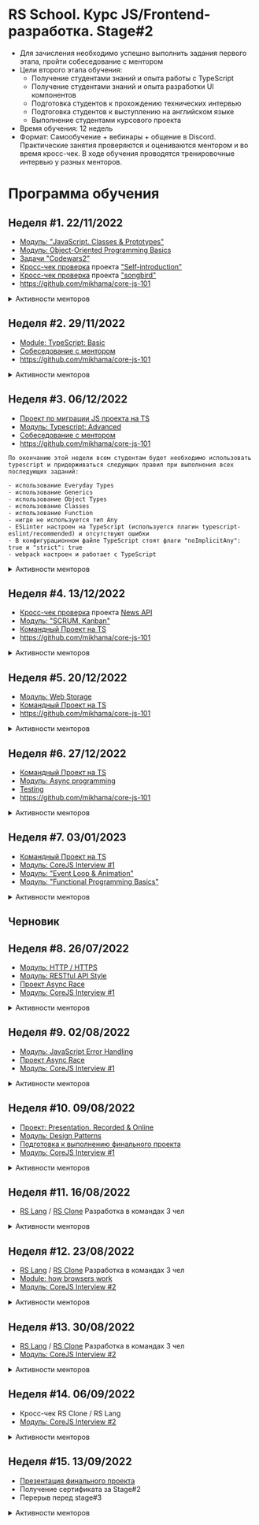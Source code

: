 # RS School. Курс JS/Frontend-разработка. Stage#2

- Для зачисления необходимо успешно выполнить задания первого этапа, пройти собеседование с ментором
- Цели второго этапа обучения:
  - Получение студентами знаний и опыта работы с TypeScript
  - Получение студентами знаний и опыта разработки UI компонентов
  - Подготовка студентов к прохождению технических интервью
  - Подтоговка студентов к выступлению на английском языке
  - Выполнение студентами курсового проекта
- Время обучения: 12 недель
- Формат: Cамообучение + вебинары + общение в Discord. Практические занятия проверяются и оцениваются ментором и во время кросс-чек. В ходе обучения проводятся тренировочные интервью у разных менторов.

# Программа обучения

## Неделя #1. 22/11/2022
- [Модуль: "JavaScript. Classes & Prototypes"](modules/classes-prototypes/)
- [Модуль: Object-Oriented Programming Basics](modules/oop-basics/)
- [Задачи "Codewars2"](../tasks/codewars/Codewars-2022Q1-OOP.md) 
- [Кросс-чек проверка](https://docs.rs.school/#/cross-check-flow) проекта ["Self-introduction"](modules/self-introduction/)
- [Кросс-чек проверка](https://docs.rs.school/#/cross-check-flow) проекта ["songbird"](../tasks/songbird/songbird-2022q3.md)
- https://github.com/mikhama/core-js-101

<details>
  <summary markdown="span">Активности менторов</summary>

- [Подтверждение регистрации на курс](https://docs.rs.school/#/mentoring-kick-off)
</details>
  
## Неделя #2. 29/11/2022
- [Module: TypeScript: Basic](modules/typescript-basic/)
- [Собеседование с ментором](modules/technical-screening/)
- https://github.com/mikhama/core-js-101

<details>
  <summary markdown="span">Активности менторов</summary>

- [Подтверждение регистрации на курс](https://docs.rs.school/#/mentoring-kick-off)
- [Получение студентов в ходе рандомного распределения](https://docs.rs.school/#/mentoring-kick-off?id=_2-%d0%9f%d0%be%d0%bb%d1%83%d1%87%d0%b5%d0%bd%d0%b8%d0%b5-%d1%81%d1%82%d1%83%d0%b4%d0%b5%d0%bd%d1%82%d0%be%d0%b2)
- [Проведение Technical Screening](https://docs.rs.school/#/mentoring-first-interview)  
</details>

## Неделя #3. 06/12/2022
- [Проект по миграции JS проекта на TS](https://github.com/rolling-scopes-school/tasks/blob/master/tasks/migration-newip-to-ts.md)
- [Модуль: Typescript: Advanced](modules/typescript-advanced/)
- [Собеседование с ментором](modules/technical-screening/)
- https://github.com/mikhama/core-js-101

```
По окончанию этой недели всем студентам будет необходимо использовать typescript и придерживаться следующих правил при выполнения всех последующих заданий:

- использование Everyday Types 
- использование Generics
- использование Object Types
- использование Classes
- использование Function
- нигде не используется тип Any
- ESLinter настроен на TypeScript (используется плагин typescript-eslint/recommended) и отсутствуют ошибки
- В конфигурационном файле TypeScript стоят флаги "noImplicitAny": true и "strict": true
- webpack настроен и работает с TypeScript
```
<details>
  <summary markdown="span">Активности менторов</summary>
  
  - [Eженедельный митинг со студентами](https://docs.rs.school/#/mentoring?id=e%d0%b6%d0%b5%d0%bd%d0%b5%d0%b4%d0%b5%d0%bb%d1%8c%d0%bd%d1%8b%d0%b9-%d0%bc%d0%b8%d1%82%d0%b8%d0%bd%d0%b3-%d1%81%d0%be-%d1%81%d1%82%d1%83%d0%b4%d0%b5%d0%bd%d1%82%d0%b0%d0%bc%d0%b8)
  - [Проведение Technical Screening](https://docs.rs.school/#/mentoring-first-interview)
  - [Проверяем](https://docs.rs.school/#/pull-request-review-process) задание [News API](https://github.com/rolling-scopes-school/tasks/blob/master/tasks/migration-newip-to-ts.md)
</details>

## Неделя #4. 13/12/2022
- [Кросс-чек проверка](https://docs.rs.school/#/cross-check-flow) проекта [News API](../tasks/migration-newip-to-ts.md)
- [Модуль: "SCRUM, Kanban"](modules/scrum/)
- [Командный Проект на TS](https://github.com/rolling-scopes-school/tasks/blob/master/tasks/)
- https://github.com/mikhama/core-js-101

<details>
  <summary markdown="span">Активности менторов</summary>

  - [Eженедельный митинг со студентами](https://docs.rs.school/#/mentoring?id=e%d0%b6%d0%b5%d0%bd%d0%b5%d0%b4%d0%b5%d0%bb%d1%8c%d0%bd%d1%8b%d0%b9-%d0%bc%d0%b8%d1%82%d0%b8%d0%bd%d0%b3-%d1%81%d0%be-%d1%81%d1%82%d1%83%d0%b4%d0%b5%d0%bd%d1%82%d0%b0%d0%bc%d0%b8)
  - Выдача тем презентаций
    - [Описание задания](https://github.com/rolling-scopes-school/tasks/blob/master/tasks/presentation.md)
    - [Список тем](https://github.com/rolling-scopes-school/tasks/blob/master/tasks/presentation-topics.md). Вы можете выдать свою тему. 
    - Презентация в формате "recorded" является обязательной для всех студентов. Записанный [ролик](https://github.com/rolling-scopes-school/tasks/blob/master/tasks/presentation.md) будут проверять менторы после 16 августа.
    - Презентация в формате "online" выполняется дополнительно, строго по желанию студентов
  - [Проверяем](https://docs.rs.school/#/pull-request-review-process) задание [News API](https://github.com/rolling-scopes-school/tasks/blob/master/tasks/migration-newip-to-ts.md)
  - [Проверяем Draft версию](https://docs.rs.school/#/pull-request-review-process) задания [Командный Проект на TS](https://github.com/rolling-scopes-school/tasks/blob/master/tasks/)
  - Если у вас менее двух студентов или вы хотите менторить больше. Открываете RS APP > "Interviews" > "Available students". Нажимаете "Want To Interview" и связываетесь со студентом сами (нотификации они получают не всегда).
</details>

## Неделя #5. 20/12/2022
- [Модуль: Web Storage](modules/web-storage/)
- [Командный Проект на TS](https://github.com/rolling-scopes-school/tasks/blob/master/tasks/)
- https://github.com/mikhama/core-js-101

<details>
  <summary markdown="span">Активности менторов</summary>

  - [Eженедельный митинг со студентами](https://docs.rs.school/#/mentoring?id=e%d0%b6%d0%b5%d0%bd%d0%b5%d0%b4%d0%b5%d0%bb%d1%8c%d0%bd%d1%8b%d0%b9-%d0%bc%d0%b8%d1%82%d0%b8%d0%bd%d0%b3-%d1%81%d0%be-%d1%81%d1%82%d1%83%d0%b4%d0%b5%d0%bd%d1%82%d0%b0%d0%bc%d0%b8)
  - [Проверяем](https://docs.rs.school/#/pull-request-review-process) задание [News API](https://github.com/rolling-scopes-school/tasks/blob/master/tasks/migration-newip-to-ts.md)
  - [Проверяем Draft версию](https://docs.rs.school/#/pull-request-review-process) задания [Командный Проект на TS](https://github.com/rolling-scopes-school/tasks/blob/master/tasks/)
  - Если у вас менее двух студентов или вы хотите менторить больше. Открываете RS APP > "Interviews" > "Available students". Нажимаете "Want To Interview" и связываетесь со студентом сами (нотификации они получают не всегда).
</details>

## Неделя #6. 27/12/2022
- [Командный Проект на TS](https://github.com/rolling-scopes-school/tasks/blob/master/tasks/)
- [Модуль: Async programming](modules/async/)
- [Testing](modules/testing/)
- https://github.com/mikhama/core-js-101

<details>
  <summary markdown="span">Активности менторов</summary>

  - [Eженедельный митинг со студентами](https://docs.rs.school/#/mentoring?id=e%d0%b6%d0%b5%d0%bd%d0%b5%d0%b4%d0%b5%d0%bb%d1%8c%d0%bd%d1%8b%d0%b9-%d0%bc%d0%b8%d1%82%d0%b8%d0%bd%d0%b3-%d1%81%d0%be-%d1%81%d1%82%d1%83%d0%b4%d0%b5%d0%bd%d1%82%d0%b0%d0%bc%d0%b8)
  - [Проверяем Draft версию](https://docs.rs.school/#/pull-request-review-process) задания ["Online-Store"](https://github.com/rolling-scopes-school/tasks/blob/master/tasks/online-store/README.md)
</details>

## Неделя #7. 03/01/2023
- [Командный Проект на TS](https://github.com/rolling-scopes-school/tasks/blob/master/tasks/)
- [Модуль: CoreJS Interview #1](https://github.com/rolling-scopes-school/tasks/blob/master/tasks/interview-basic-coreJS.md)
- [Модуль: "Event Loop & Animation"](modules/eventloop-animation/)
- [Модуль: "Functional Programming Basics"](modules/fp-basics/)


<details>
  <summary markdown="span">Активности менторов</summary>

  - [Eженедельный митинг со студентами](https://docs.rs.school/#/mentoring?id=e%d0%b6%d0%b5%d0%bd%d0%b5%d0%b4%d0%b5%d0%bb%d1%8c%d0%bd%d1%8b%d0%b9-%d0%bc%d0%b8%d1%82%d0%b8%d0%bd%d0%b3-%d1%81%d0%be-%d1%81%d1%82%d1%83%d0%b4%d0%b5%d0%bd%d1%82%d0%b0%d0%bc%d0%b8)
  - [Проверяем Draft версию](https://docs.rs.school/#/pull-request-review-process) задания ["Online-Store"](https://github.com/rolling-scopes-school/tasks/blob/master/tasks/online-store/README.md)
  - [Собеседуем студентов по CoreJS #1](https://github.com/rolling-scopes-school/tasks/blob/master/tasks/interview-basic-coreJS.md)
</details>

## Черновик

## Неделя #8. 26/07/2022
- [Модуль: HTTP / HTTPS](modules/http/)
- [Модуль: RESTful API Style](modules/restful-api/)
- [Проект Async Race](https://github.com/rolling-scopes-school/tasks/blob/master/tasks/async-race.md)
- [Модуль: CoreJS Interview #1](https://github.com/rolling-scopes-school/tasks/blob/master/tasks/interview-basic-coreJS.md)

<details>
  <summary markdown="span">Активности менторов</summary>

  - [Eженедельный митинг со студентами](https://docs.rs.school/#/mentoring?id=e%d0%b6%d0%b5%d0%bd%d0%b5%d0%b4%d0%b5%d0%bb%d1%8c%d0%bd%d1%8b%d0%b9-%d0%bc%d0%b8%d1%82%d0%b8%d0%bd%d0%b3-%d1%81%d0%be-%d1%81%d1%82%d1%83%d0%b4%d0%b5%d0%bd%d1%82%d0%b0%d0%bc%d0%b8)
  - [Проверяем финальную версию](https://docs.rs.school/#/pull-request-review-process) задания ["Online-Store"](https://github.com/rolling-scopes-school/tasks/blob/master/tasks/online-store/README.md)
  - [Проверяем Draft версию](https://docs.rs.school/#/pull-request-review-process) задания [Async Race](https://github.com/rolling-scopes-school/tasks/blob/master/tasks/async-race.md)
  - [Собеседуем студентов по CoreJS #1](https://github.com/rolling-scopes-school/tasks/blob/master/tasks/interview-basic-coreJS.md)
</details>

## Неделя #9. 02/08/2022

- [Модуль: JavaScript Error Handling](modules/error-handling/)
- [Проект Async Race](https://github.com/rolling-scopes-school/tasks/blob/master/tasks/async-race.md)
- [Модуль: CoreJS Interview #1](https://github.com/rolling-scopes-school/tasks/blob/master/tasks/interview-basic-coreJS.md)

<details>
  <summary markdown="span">Активности менторов</summary>

  - [Eженедельный митинг со студентами](https://docs.rs.school/#/mentoring?id=e%d0%b6%d0%b5%d0%bd%d0%b5%d0%b4%d0%b5%d0%bb%d1%8c%d0%bd%d1%8b%d0%b9-%d0%bc%d0%b8%d1%82%d0%b8%d0%bd%d0%b3-%d1%81%d0%be-%d1%81%d1%82%d1%83%d0%b4%d0%b5%d0%bd%d1%82%d0%b0%d0%bc%d0%b8)
  - [Проверяем Draft версию](https://docs.rs.school/#/pull-request-review-process) задания [Async Race](https://github.com/rolling-scopes-school/tasks/blob/master/tasks/async-race.md)
  - [Собеседуем студентов по CoreJS #1](https://github.com/rolling-scopes-school/tasks/blob/master/tasks/interview-basic-coreJS.md)
</details>

## Неделя #10. 09/08/2022
- [Проект: Presentation. Recorded & Online](modules/presentation)
- [Модуль: Design Patterns](modules/design-patterns/)
- [Подготовка к выполнению финального проекта](modules/final-task/)
- [Модуль: CoreJS Interview #1](https://github.com/rolling-scopes-school/tasks/blob/master/tasks/interview-basic-coreJS.md)

<details>
  <summary markdown="span">Активности менторов</summary>

  - [Eженедельный митинг со студентами](https://docs.rs.school/#/mentoring?id=e%d0%b6%d0%b5%d0%bd%d0%b5%d0%b4%d0%b5%d0%bb%d1%8c%d0%bd%d1%8b%d0%b9-%d0%bc%d0%b8%d1%82%d0%b8%d0%bd%d0%b3-%d1%81%d0%be-%d1%81%d1%82%d1%83%d0%b4%d0%b5%d0%bd%d1%82%d0%b0%d0%bc%d0%b8)
  - [Проверяем финальную версию](https://docs.rs.school/#/pull-request-review-process) задания [Async Race](https://github.com/rolling-scopes-school/tasks/blob/master/tasks/async-race.md)
  - [Собеседуем студентов по CoreJS #1](https://github.com/rolling-scopes-school/tasks/blob/master/tasks/interview-basic-coreJS.md)
</details>

## Неделя #11. 16/08/2022
- [RS Lang](https://github.com/rolling-scopes-school/tasks/blob/master/tasks/stage-2/rs-lang/rslang.md) / [RS Clone](https://github.com/rolling-scopes-school/tasks/blob/master/tasks/rsclone/rsclone.md) Разработка в командах 3 чел

<details>
  <summary markdown="span">Активности менторов</summary>

  - [Eженедельный митинг со студентами](https://docs.rs.school/#/mentoring?id=e%d0%b6%d0%b5%d0%bd%d0%b5%d0%b4%d0%b5%d0%bb%d1%8c%d0%bd%d1%8b%d0%b9-%d0%bc%d0%b8%d1%82%d0%b8%d0%bd%d0%b3-%d1%81%d0%be-%d1%81%d1%82%d1%83%d0%b4%d0%b5%d0%bd%d1%82%d0%b0%d0%bc%d0%b8)
  - Задание ["Презентация"](https://github.com/rolling-scopes-school/tasks/blob/master/tasks/presentation.md).
    - Студенты могут получить 2 оценки.
    - Презентация в формате "recorded" является обязательной для всех студентов. Ментору необходимо посмотреть ролик и выставить оценку.
    - Презентация в формате "live" выполняется дополнительно, строго по желанию студентов. Оценку выставяет жюри. Ментор может выступить в роли жюри и организовать прослушивание "live" презентаций. В этом случае на презентации должно быть не менее 5 студентов и как минимум еще один ментор.
  
</details>

## Неделя #12. 23/08/2022

- [RS Lang](https://github.com/rolling-scopes-school/tasks/blob/master/tasks/stage-2/rs-lang/rslang.md) / [RS Clone](https://github.com/rolling-scopes-school/tasks/blob/master/tasks/rsclone/rsclone.md) Разработка в командах 3 чел
- [Module: how browsers work](modules/how-browsers-work/)
- [Модуль: CoreJS Interview #2](https://github.com/rolling-scopes-school/tasks/blob/master/tasks/interview-corejs.md)

<details>
  <summary markdown="span">Активности менторов</summary>

  - [Eженедельный митинг со студентами](https://docs.rs.school/#/mentoring?id=e%d0%b6%d0%b5%d0%bd%d0%b5%d0%b4%d0%b5%d0%bb%d1%8c%d0%bd%d1%8b%d0%b9-%d0%bc%d0%b8%d1%82%d0%b8%d0%bd%d0%b3-%d1%81%d0%be-%d1%81%d1%82%d1%83%d0%b4%d0%b5%d0%bd%d1%82%d0%b0%d0%bc%d0%b8)
  - [Собеседуем студентов по CoreJS #2](https://github.com/rolling-scopes-school/tasks/blob/master/tasks/interview-corejs.md)
</details>

## Неделя #13. 30/08/2022

- [RS Lang](https://github.com/rolling-scopes-school/tasks/blob/master/tasks/stage-2/rs-lang/rslang.md) / [RS Clone](https://github.com/rolling-scopes-school/tasks/blob/master/tasks/rsclone/rsclone.md) Разработка в командах 3 чел
- [Модуль: CoreJS Interview #2](https://github.com/rolling-scopes-school/tasks/blob/master/tasks/interview-corejs.md)

<details>
  <summary markdown="span">Активности менторов</summary>

  - [Eженедельный митинг со студентами](https://docs.rs.school/#/mentoring?id=e%d0%b6%d0%b5%d0%bd%d0%b5%d0%b4%d0%b5%d0%bb%d1%8c%d0%bd%d1%8b%d0%b9-%d0%bc%d0%b8%d1%82%d0%b8%d0%bd%d0%b3-%d1%81%d0%be-%d1%81%d1%82%d1%83%d0%b4%d0%b5%d0%bd%d1%82%d0%b0%d0%bc%d0%b8)
  - [Собеседуем студентов по CoreJS #2](https://github.com/rolling-scopes-school/tasks/blob/master/tasks/interview-corejs.md)
</details>

## Неделя #14. 06/09/2022
- Кросс-чек RS Clone / RS Lang
- [Модуль: CoreJS Interview #2](https://github.com/rolling-scopes-school/tasks/blob/master/tasks/interview-corejs.md)

<details>
  <summary markdown="span">Активности менторов</summary>

  - [Eженедельный митинг со студентами](https://docs.rs.school/#/mentoring?id=e%d0%b6%d0%b5%d0%bd%d0%b5%d0%b4%d0%b5%d0%bb%d1%8c%d0%bd%d1%8b%d0%b9-%d0%bc%d0%b8%d1%82%d0%b8%d0%bd%d0%b3-%d1%81%d0%be-%d1%81%d1%82%d1%83%d0%b4%d0%b5%d0%bd%d1%82%d0%b0%d0%bc%d0%b8)
  - [Собеседуем студентов по CoreJS #2](https://github.com/rolling-scopes-school/tasks/blob/master/tasks/interview-corejs.md)
</details>

## Неделя #15. 13/09/2022
- [Презентация финального проекта](https://github.com/rolling-scopes-school/tasks/blob/master/tasks/presentation/final-project-presentation.md)
- Получение сертификата за Stage#2
- Перерыв перед stage#3

<details>
  <summary markdown="span">Активности менторов</summary>

  - [Eженедельный митинг со студентами](https://docs.rs.school/#/mentoring?id=e%d0%b6%d0%b5%d0%bd%d0%b5%d0%b4%d0%b5%d0%bb%d1%8c%d0%bd%d1%8b%d0%b9-%d0%bc%d0%b8%d1%82%d0%b8%d0%bd%d0%b3-%d1%81%d0%be-%d1%81%d1%82%d1%83%d0%b4%d0%b5%d0%bd%d1%82%d0%b0%d0%bc%d0%b8)
  - Менторам необходимо заполнить форму на получение футболки. 
  - Фидбек о студентах. Фидбек о ваших студента можно оставить в RS APP -> My Students. Ваш фидбек будет доступен студенту в CV RS APP.
По своей суте фидбек аналогичен рекомендательному письму. 
</details>


